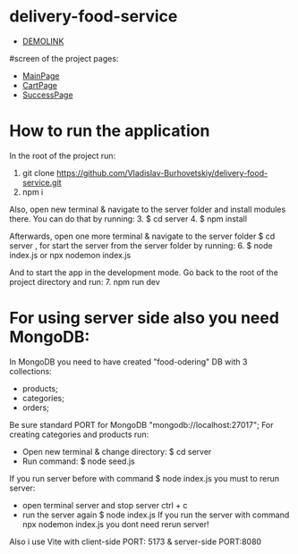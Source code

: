 # delivery-food-service
- [DEMOLINK](https://vladislav-burhovetskiy.github.io/delivery-food-service/)

#screen of the project pages:
- [MainPage](https://drive.google.com/file/d/1tHSlxY_w7LnK2u329O7omerqYrp_2zkN/view?usp=share_link)
- [CartPage](https://drive.google.com/file/d/1tTWapV0C6_RF8NoIOYmAv2qUenF3C4Zh/view?usp=share_link)
- [SuccessPage](https://drive.google.com/file/d/1N3FuKhd2WSpciymED_sDJr0YaBDRbEEz/view?usp=share_link)

# How to run the application
In the root of the project run:
1. git clone https://github.com/Vladislav-Burhovetskiy/delivery-food-service.git
2. npm i

Also, open new terminal & navigate to the server folder and install modules there. 
You can do that by running: 
3. $ cd server 
4. $ npm install

Afterwards, open one more terminal & navigate to the server folder $ cd server ,
for start the server from the server folder by running:
6. $ node index.js or npx nodemon index.js

And to start the app in the development mode.
Go back to the root of the project directory and run:
7. npm run dev

# For using server side also you need MongoDB:
In MongoDB you need to have created "food-odering" DB with 3 collections: 
- products;
- categories;
- orders;

Be sure standard PORT for MongoDB "mongodb://localhost:27017";
For creating categories and products run:
- Open new terminal & change directory: $ cd server 
- Run command: $ node seed.js

If you run server before with command $ node index.js you must to rerun server:
- open terminal server and stop server ctrl + c
- run the server again $ node index.js
If you run the server with command npx nodemon index.js you dont need rerun server!

Also i use Vite with client-side PORT: 5173 & server-side PORT:8080
